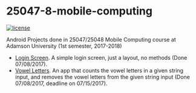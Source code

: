 # 25047-8-mobile-computing

[![license](https://img.shields.io/github/license/mashape/apistatus.svg)]()

Android Projects done in 25047/25048 Mobile Computing course at Adamson University (1st semester, 2017-2018)

* [Login Screen](https://github.com/AFAgarap/25047-8-mobile-computing/tree/master/Login). A simple login screen, just a layout, no methods (Done 07/08/2017). 
* [Vowel Letters](https://github.com/AFAgarap/25047-8-mobile-computing/tree/master/Vowels). An app that counts the vowel letters in a given string input, and removes the vowel letters from the given string input (Done 07/08/2017, deadline on 07/15/2017).
